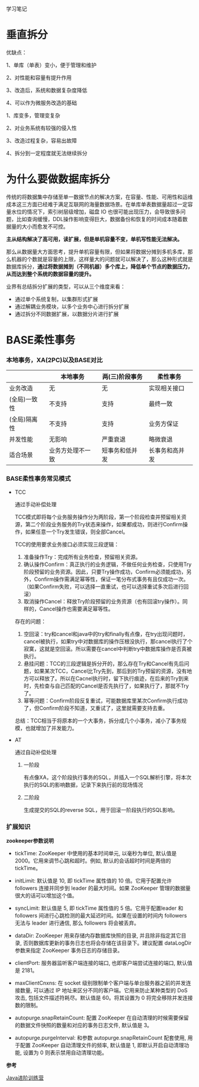 学习笔记

# 垂直拆分

优缺点：

1、单库（单表）变小，便于管理和维护

2、对性能和容量有提升作用

3、改造后，系统和数据复杂度降低

4、可以作为微服务改造的基础

1、库变多，管理变复杂

2、对业务系统有较强的侵入性

3、改造过程复杂，容易出故障

4、拆分到一定程度就无法继续拆分

# 为什么要做数据库拆分

传统的将数据集中存储至单一数据节点的解决方案，在容量、性能、可用性和运维成本这三方面已经难于满足互联网的海量数据场景。在单库单表数据量超过一定容量水位的情况下，索引树层级增加，磁盘 IO 也很可能出现压力，会导致很多问题，比如查询缓慢，DDL操作影响变得巨大，数据备份和恢复的时间成本随着数据量的大小而愈发不可控。

**主从结构解决了高可用，读扩展，但是单机容量不变，单机写性能无法解决。**

那么从数据量大方面思考，提升单机容量有限，但如果将数据分摊到多机多库，那么机器的个数就是容量的上限，这样量大的问题就可以解决了，那么这种形式就是数据库拆分，**通过将数据摊到（不同机器）多个库上，降低单个节点的数据压力，从而达到整个系统的数据容量的提升。**

业界有总结拆分扩展的类型，可以从三个维度来看：

- 通过单个系统复制，以集群形式扩展
- 通过解耦业务模块，以多个业务中心进行拆分扩展
- 通过拆分不同数据扩展，以数据分片进行扩展



# BASE柔性事务

### 本地事务，XA(2PC)以及BASE对比

|              | 本地事务         | 两(三)阶段事务 | 柔性事务       |
| ------------ | ---------------- | -------------- | -------------- |
| 业务改造     | 无               | 无             | 实现相关接口   |
| (全局)一致性 | 不支持           | 支持           | 最终一致       |
| (全局)隔离性 | 不支持           | 支持           | 业务方保证     |
| 并发性能     | 无影响           | 严重衰退       | 略微衰退       |
| 适合场景     | 业务方处理不一致 | 短事务和低并发 | 长事务和高并发 |

### BASE柔性事务常见模式

- TCC

   通过手动补偿处理
   
   TCC模式即将每个业务服务操作分为两阶段，第一个阶段检查并预留相关资源，第二个阶段业务服务的Try状态来操作，如果都成功，则进行Confirm操作，如果任意一个Try发生错误，则全部Cancel。
   
   TCC的使用要求业务接口必须实现三段逻辑：
   
   1. 准备操作Try：完成所有业务检查，预留相关资源。
   2. 确认操作Confirm：真正执行的业务逻辑，不做任何业务检查，只使用Try阶段预留的业务资源。因此，只要Try操作成功，Confirm必须能成功，另外，Confirm操作需满足幂等性，保证一笔分布式事务有且仅成功一次。（如果Confirm失败，可以选择一直重试，也可以选择重试多次后进行回滚）
   3. 取消操作Cancel：释放Try阶段预留的业务资源（也有回滚try操作）。同样的，Cancel操作也需要满足幂等性。
   
   存在的问题：
   
   1. 空回滚：try和cancel和java中的try和finally有点像，在try出现问题时，cancel被执行，如果try中对数据库的操作压根没执行，那cancel执行了个寂寞，这就是空回滚。所以需要在cancel中判断try中数据库操作是否真被执行。
   2. 悬挂问题：TCC的三段逻辑是拆分开的，那么存在Try和Cancel有先后问题，如果某次TCC，Cancel比Try先到，那后到的Try预留的资源，没有地方可以释放了。所以在Cacnel执行时，留下执行痕迹，在后来的Try到来时，先检查与自己匹配的Cancel是否先执行了，如果执行了，那就不Try了。
   3. 幂等问题：Confirm阶段反复重试，可能数据库里某次Confirm执行成功了，但Confirm阶段不知道，又重试了，这里就需要支持去重。
   
   总结：TCC相当于将原本的一个大事务，拆分成几个小事务，减小了事务规模，也就增加了并发能力。

- AT

   通过自动补偿处理
   
   1. 一阶段
   
      有点像XA，这个阶段执行事务的SQL，并插入一个SQL解析引擎，将本次执行的SQL的影响数据，记录下来执行前的现场情况
   
   2. 二阶段
   
      生成提交的SQL的reverse SQL，用于回滚一阶段执行的SQL影响。
      
### 扩展知识

**zookeeper参数说明**

- tickTime: ZooKeeper 中使用的基本时间单元, 以毫秒为单位, 默认值是 2000。它用来调节心跳和超时。例如, 默认的会话超时时间是两倍的 tickTime。

- initLimit: 默认值是 10, 即 tickTime 属性值的 10 倍。它用于配置允许 followers 连接并同步到 leader 的最大时间。如果 ZooKeeper 管理的数据量很大的话可以增加这个值。

- syncLimit: 默认值是 5, 即 tickTime 属性值的 5 倍。它用于配置leader 和 followers 间进行心跳检测的最大延迟时间。如果在设置的时间内 followers 无法与 leader 进行通信, 那么 followers 将会被丢弃。

- dataDir: ZooKeeper 用来存储内存数据库快照的目录, 并且除非指定其它目录, 否则数据库更新的事务日志也将会存储在该目录下。建议配置 dataLogDir 参数来指定 ZooKeeper 事务日志的存储目录。

- clientPort: 服务器监听客户端连接的端口, 也即客户端尝试连接的端口, 默认值是 2181。

- maxClientCnxns: 在 socket 级别限制单个客户端与单台服务器之前的并发连接数量, 可以通过 IP 地址来区分不同的客户端。它用来防止某种类型的 DoS 攻击, 包括文件描述符耗尽。默认值是 60。将其设置为 0 将完全移除并发连接数的限制。

- autopurge.snapRetainCount: 配置 ZooKeeper 在自动清理的时候需要保留的数据文件快照的数量和对应的事务日志文件, 默认值是 3。

- autopurge.purgeInterval: 和参数 autopurge.snapRetainCount 配套使用, 用于配置 ZooKeeper 自动清理文件的频率, 默认值是 1, 即默认开启自动清理功能, 设置为 0 则表示禁用自动清理功能。



**参考**

[Java进阶训练营]()
